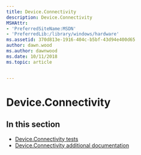 ```yaml
---
title: Device.Connectivity
description: Device.Connectivity
MSHAttr:
- 'PreferredSiteName:MSDN'
- 'PreferredLib:/library/windows/hardware'
ms.assetid: 370d813e-1916-404c-b5bf-43d94e400d65
author: dawn.wood
ms.author: dawnwood
ms.date: 10/11/2018
ms.topic: article


---
```


# Device.Connectivity


## <span id="in_this_section"></span>In this section


-   [Device.Connectivity tests](device-connectivity-tests.md)
-   [Device.Connectivity additional documentation](device-connectivity-additional-documentation.md)

 

 






